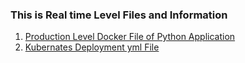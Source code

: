 ### This is Real time Level Files and Information 

1. [Production Level Docker File of Python Application](https://github.com/pranav278/DevOps_Interview_Questions/blob/main/Real%20Time%20/Docker%20File%20Demo.md)
2. [Kubernates Deployment yml File](https://github.com/pranav278/DevOps_Interview_Questions/blob/main/Real%20Time%20/Kubernates%20Deployment%20Yml%20file.md)
